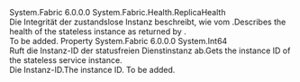 <Type Name="StatelessServiceInstanceHealth" FullName="System.Fabric.Health.StatelessServiceInstanceHealth">
  <TypeSignature Language="C#" Value="public sealed class StatelessServiceInstanceHealth : System.Fabric.Health.ReplicaHealth" />
  <TypeSignature Language="ILAsm" Value=".class public auto ansi sealed beforefieldinit StatelessServiceInstanceHealth extends System.Fabric.Health.ReplicaHealth" />
  <TypeSignature Language="DocId" Value="T:System.Fabric.Health.StatelessServiceInstanceHealth" />
  <TypeSignature Language="VB.NET" Value="Public NotInheritable Class StatelessServiceInstanceHealth&#xA;Inherits ReplicaHealth" />
  <TypeSignature Language="F#" Value="type StatelessServiceInstanceHealth = class&#xA;    inherit ReplicaHealth" />
  <AssemblyInfo>
    <AssemblyName>System.Fabric</AssemblyName>
    <AssemblyVersion>6.0.0.0</AssemblyVersion>
  </AssemblyInfo>
  <Base>
    <BaseTypeName>System.Fabric.Health.ReplicaHealth</BaseTypeName>
  </Base>
  <Interfaces />
  <Docs>
    <summary>
      <para><span data-ttu-id="6ed2f-101">Die Integrität der zustandslose Instanz beschreibt, wie vom <see cref="M:System.Fabric.FabricClient.HealthClient.GetReplicaHealthAsync(System.Fabric.Description.ReplicaHealthQueryDescription)" />.</span><span class="sxs-lookup"><span data-stu-id="6ed2f-101">Describes the health of the stateless instance as returned by <see cref="M:System.Fabric.FabricClient.HealthClient.GetReplicaHealthAsync(System.Fabric.Description.ReplicaHealthQueryDescription)" />.</span></span></para>
    </summary>
    <remarks>To be added.</remarks>
  </Docs>
  <Members>
    <Member MemberName="InstanceId">
      <MemberSignature Language="C#" Value="public long InstanceId { get; }" />
      <MemberSignature Language="ILAsm" Value=".property instance int64 InstanceId" />
      <MemberSignature Language="DocId" Value="P:System.Fabric.Health.StatelessServiceInstanceHealth.InstanceId" />
      <MemberSignature Language="VB.NET" Value="Public ReadOnly Property InstanceId As Long" />
      <MemberSignature Language="F#" Value="member this.InstanceId : int64" Usage="System.Fabric.Health.StatelessServiceInstanceHealth.InstanceId" />
      <MemberType>Property</MemberType>
      <AssemblyInfo>
        <AssemblyName>System.Fabric</AssemblyName>
        <AssemblyVersion>6.0.0.0</AssemblyVersion>
      </AssemblyInfo>
      <ReturnValue>
        <ReturnType>System.Int64</ReturnType>
      </ReturnValue>
      <Docs>
        <summary>
          <para><span data-ttu-id="6ed2f-102">Ruft die Instanz-ID der statusfreien Dienstinstanz ab.</span><span class="sxs-lookup"><span data-stu-id="6ed2f-102">Gets the instance ID of the stateless service instance.</span></span></para>
        </summary>
        <value>
          <para><span data-ttu-id="6ed2f-103">Die Instanz-ID.</span><span class="sxs-lookup"><span data-stu-id="6ed2f-103">The instance ID.</span></span></para>
        </value>
        <remarks>To be added.</remarks>
      </Docs>
    </Member>
  </Members>
</Type>